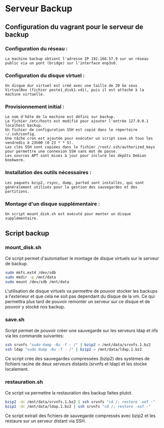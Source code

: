 # Serveur Backup

## Configuration du vagrant pour le serveur de backup

### Configuration du réseau :

    La machine backup obtient l'adresse IP 192.168.57.9 sur un réseau public via un pont (bridge) sur l'interface enp3s0.

### Configuration du disque virtuel :

    Un disque dur virtuel est créé avec une taille de 20 Go sous VirtualBox (fichier poste1_disk1.vdi), puis il est attaché à la machine virtuelle.

### Provisionnement initial :

    Le nom d'hôte de la machine est défini sur backup.
    Le fichier /etc/hosts est modifié pour ajouter l'entrée 127.0.0.1 localhost backup.
    Un fichier de configuration SSH est copié dans le répertoire ~/.ssh/config.
    Une tâche cron est ajoutée pour exécuter un script save.sh tous les vendredis à 23h00 (0 23 * * 5).
    Les clés SSH sont copiées dans le fichier /root/.ssh/authorized_keys pour permettre une connexion SSH sans mot de passe.
    Les sources APT sont mises à jour pour inclure les dépôts Debian bookworm.

### Installation des outils nécessaires :

    Les paquets bzip2, rsync, dump, parted sont installés, qui sont généralement utilisés pour la gestion des sauvegardes et des partitions.

### Montage d'un disque supplémentaire :

    Un script mount_disk.sh est exécuté pour monter un disque supplémentaire.

## Script backup

### mount_disk.sh

Ce script permet d'automatiser le montage de disque virtuels sur le serveur de backup.

```bash
sudo mkfs.ext4 /dev/sdb
sudo mkdir -p /mnt/data
sudo mount /dev/sdb /mnt/data
```

L'utilisation de disque virtuels va permettre de pouvoir stocker les backups a l'exterieur et que cela ne soit pas dependant du disque de la vm.
Ce qui permettra plus tard de pouvoir remonter un serveur sur ce disque et de pouvoir y stocké nos backup.


### save.sh

Script permet de pouvoir créer une sauvegarde sur les serveurs ldap et nfs via les commande suivantes:

```bash
ssh srvnfs "sudo dump -0u -f - /" | bzip2 > /mnt/data/srvnfs.1.bz2
ssh ldap "sudo dump -0u -f - /" | bzip2 > /mnt/data/ldap.1.bz2
```
Ce script crée des sauvegardes compressées (bzip2) des systèmes de fichiers racine de deux serveurs distants (srvnfs et ldap) et les stocke localement.

### restauration.sh

Ce script va permettre la restauration des backup faites plutot.

```bash
bzip2 -dc /mnt/data/srvnfs.1.bz2 | ssh srvnfs "cd /; restore -xof -"
bzip2 -dc /mnt/data/ldap.1.bz2 | ssh srvnfs "cd /; restore -xof -"
``` 

Ce script extrait des fichiers de sauvegarde compressés avec bzip2 et les restaure sur un serveur distant via SSH.


